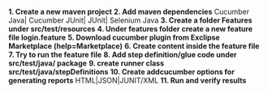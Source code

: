 **1. Create a new maven project**
**2. Add maven dependencies**
	Cucumber Java| Cucumber JUnit| JUnit| Selenium Java
**3. Create a folder Features under src/test/resources**
**4. Under features folder create a new feature file login.feature**
**5. Download cucumber plugin from Exclipse Marketplace (help=Marketplace)**
**6. Create content inside the feature file**
**7. Try to run the feature file**
**8. Add step definition/glue code under src/test/java/ package**
**9. create runner class src/test/java/stepDefinitions**
**10. Create addcucumber options for generating reports**
	HTML|JSON|JUNIT/XML
**11. Run and verify results**


